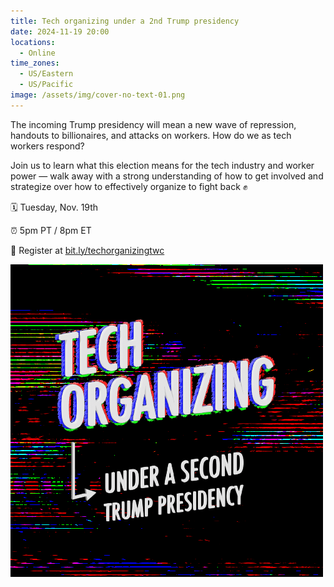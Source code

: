 ```yaml
---
title: Tech organizing under a 2nd Trump presidency
date: 2024-11-19 20:00
locations:
  - Online
time_zones:
  - US/Eastern
  - US/Pacific
image: /assets/img/cover-no-text-01.png
---
```

The incoming Trump presidency will mean a new wave of repression, handouts to billionaires, and attacks on workers. How do we as tech workers respond?

Join us to learn what this election means for the tech industry and worker power — walk away with a strong understanding of how to get involved and strategize over how to effectively organize to fight back ✊

🗓️ Tuesday, Nov. 19th

⏰ 5pm PT / 8pm ET

🔗 Register at [bit.ly/techorganizingtwc](https://bit.ly/techorganizingtwc)

[](https://bit.ly/techorganizingtwc)

![](/assets/img/cover-no-text-01.png)
